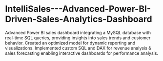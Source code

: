 # IntelliSales---Advanced-Power-BI-Driven-Sales-Analytics-Dashboard
Advanced Power BI sales dashboard integrating a MySQL database with real-time SQL queries, providing insights into sales trends and customer behavior. Created an optimized model for dynamic reporting and visualizations. Implemented custom SQL and DAX for revenue analysis &amp; sales forecasting enabling interactive dashboards for performance analysis.
